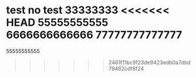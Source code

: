 test
no test
33333333
<<<<<<< HEAD
55555555555
6666666666666
77777777777777
=======

55555555555
>>>>>>> 2461f11bc9f23de9423edb0a7dbd79482cdf8f24
